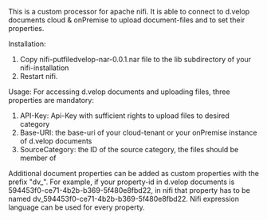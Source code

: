 This is a custom processor for apache nifi.
It is able to connect to d.velop documents cloud & onPremise to upload document-files and to set their properties.

Installation:
  1. Copy nifi-putfiledvelop-nar-0.0.1.nar file to the lib subdirectory of your nifi-installation
  2. Restart nifi.

Usage:
  For accessing d.velop documents and uploading files, three properties are mandatory:
  1. API-Key: Api-Key with sufficient rights to upload files to desired category
  2. Base-URI: the base-uri of your cloud-tenant or your onPremise instance of d.velop documents
  3. SourceCategory: the ID of the source category, the files should be member of

  Additional document properties can be added as custom properties with the prefix "dv_".
  For example, if your property-id in d.velop documents is 594453f0-ce71-4b2b-b369-5f480e8fbd22, in nifi that property has to be named dv_594453f0-ce71-4b2b-b369-5f480e8fbd22.
  Nifi expression language can be used for every property.

